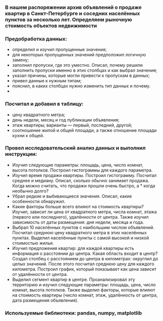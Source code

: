 ### В нашем распоряжении архив объявлений о продаже квартир в Санкт-Петербурге и соседних населённых пунктов за несколько лет. Определяем рыночную стоимость объектов недвижимости
### Предобработка данных:
* определил и изучил пропущенные значения;
* для некоторых пропущенных значений предположил логичную замену;
* заполнил пропуски, где это уместно. Описал, почему решили заполнить пропуски именно в этих столбцах и как выбрал значения;
* указал причины, которые могли привести к пропускам в данных;
* привел данные к нужным типам;
* пояснил, в каких столбцах нужно изменить тип данных и почему.
* 
### Посчитал и добавил в таблицу:
* цену квадратного метра;
* день недели, месяц и год публикации объявления;
* этаж квартиры; варианты — первый, последний, другой;
* соотношение жилой и общей площади, а также отношение площади кухни к общей.
### Провел исследовательский анализ данных и выполнил инструкции:
* Изучил следующие параметры: площадь, цена, число комнат, высота потолков. Построил гистограммы для каждого параметра.
* Изучил время продажи квартиры. Построил гистограмму. Посчитал среднее и медиану. Описал, сколько обычно занимает продажа. Когда можно считать, что продажи прошли очень быстро, а * когда необычно долго?
* Убрал редкие и выбивающиеся значения. Описал, какие особенности обнаружил.
* Какие факторы больше всего влияют на стоимость квартиры? Изучил, зависит ли цена от квадратного метра, числа комнат, этажа (первого или последнего), удалённости от центра. Также изучил зависимость от даты размещения: дня недели, месяца и года.
* Выбрал 10 населённых пунктов с наибольшим числом объявлений. Посчитал среднюю цену квадратного метра в этих населённых пунктах. Выделил населённые пункты с самой высокой и низкой стоимостью жилья.
* Изучил предложения квартир: для каждой квартиры есть информация о расстоянии до центра. Какая область входит в центр? Создал столбец с расстоянием до центра в километрах: округлил до целых значений. После этого посчитал среднюю цену для каждого километра. Построил график, который показывает как цена зависит от удалённости от центра.
* Выделил сегмент квартир в центре. Проанализировал эту территорию и изучил следующие параметры: площадь, цена, число комнат, высота потолков. Также выделил факторы, которые влияют на стоимость квартиры (число комнат, этаж, удалённость от центра, дата размещения объявления).

### Используемые библиотеки: pandas, numpy, matplotlib 
